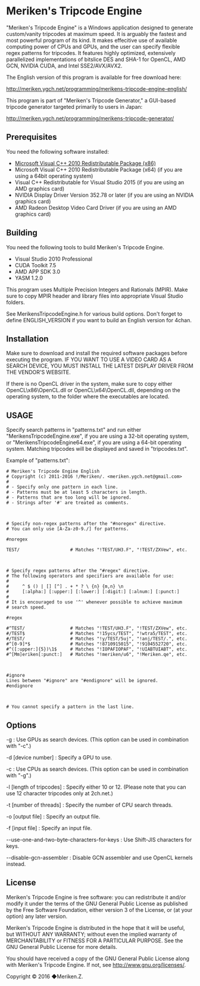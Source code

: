 ﻿Meriken's Tripcode Engine
=========================

"Meriken's Tripcode Engine" is a Windows application designed to generate custom/vanity tripcodes at maximum speed. 
It is arguably the fastest and most powerful program of its kind. It makes effecitive use of available computing power of CPUs and GPUs, 
and the user can specify flexible regex patterns for tripcodes. It features highly optimized, extensively parallelized 
implementations of bitslice DES and SHA-1 for OpenCL, AMD GCN, NVIDIA CUDA, and Intel SSE2/AVX/AVX2.

The English version of this program is available for free download here:

http://meriken.ygch.net/programming/merikens-tripcode-engine-english/

This program is part of "Meriken's Tripcode Generator," a GUI-based tripcode generator targeted primarily to users in Japan:

http://meriken.ygch.net/programming/merikens-tripcode-generator/

## Prerequisites

You need the following software installed:

* [Microsoft Visual C++ 2010 Redistributable Package (x86)][1]
* Microsoft Visual C++ 2010 Redistributable Package (x64)
  (if you are using a 64bit operating system)
* Visual C++ Redistributable for Visual Studio 2015
  (if you are using an AMD graphics card)
* NVIDIA Display Driver Version 352.78 or later
  (if you are using an NVIDIA graphics card) 
* AMD Radeon Desktop Video Card Driver
  (if you are using an AMD graphics card)

[1]: https://www.microsoft.com/en-us/download/details.aspx?id=5555

## Building

You need the following tools to build Meriken's Tripcode Engine.

* Visual Studio 2010 Professional
* CUDA Toolkit 7.5
* AMD APP SDK 3.0
* YASM 1.2.0

This program uses Multiple Precision Integers and Rationals (MPIR). Make sure to copy MPIR header and library files into appropriate Visual Studio folders.

See MerikensTripcodeEngine.h for various build options. Don't forget to define ENGLISH_VERSION if you want to build an English version for 4chan.

## Installation

Make sure to download and install the required software packages before 
executing the program. IF YOU WANT TO USE A VIDEO CARD AS A SEARCH
DEVICE, YOU MUST INSTALL THE LATEST DISPLAY DRIVER FROM THE VENDOR'S
WEBSITE.

If there is no OpenCL driver in the system, make sure to copy
either OpenCL\x86\OpenCL.dll or OpenCL\x64\OpenCL.dll,
depending on the operating system, to the folder where 
the executables are located.

## USAGE

Specify search patterns in "patterns.txt" and run either
"MerikensTripcodeEngine.exe", if you are using a 32-bit operating system, or
"MerikensTripcodeEngine64.exe", if you are using a 64-bit operating system.
Matching tripcodes will be displayed and saved in "tripcodes.txt".

Example of "patterns.txt":

```
# Meriken's Tripcode Engine English
# Copyright (c) 2011-2016 !/Meriken/. <meriken.ygch.net@gmail.com>
#
# - Specify only one pattern in each line.
# - Patterns must be at least 5 characters in length.
# - Patterns that are too long will be ignored.
# - Strings after '#' are treated as comments.



# Specify non-regex patterns after the "#noregex" directive.
# You can only use [A-Za-z0-9./] for patterns.

#noregex

TEST/                   # Matches "!TEST/UH3.F", "!TEST/ZXVew", etc.



# Specify regex patterns after the "#regex" directive.
# The following operators and specifiers are available for use:
# 
#     ^ $ () | [] [^] . + * ? \ {n} {m,n} \n
#     [:alpha:] [:upper:] [:lower:] [:digit:] [:alnum:] [:punct:]
# 
# It is encouraged to use '^' whenever possible to achieve maximum
# search speed.

#regex

#^TEST/                 # Matches "!TEST/UH3.F", "!TEST/ZXVew", etc.
#/TEST$                 # Matches "!15ycs/TEST", "!wtra5/TEST", etc.
#/TEST/                 # Matches "!y/TEST/5uj", "!anj/TEST/.", etc.
#^[0-9]*$               # Matches "!8710915015", "!9104552720", etc.
#^([:upper:]{5})\1$     # Matches "!IOPAFIOPAF", "!UIABTUIABT", etc.
#^[Mm]eriken[:punct:]   # Matches "!meriken/u6", "!Meriken.qe", etc.



#ignore
Lines between "#ignore" are "#endignore" will be ignored.
#endignore



# You cannot specify a pattern in the last line.
```

## Options

-g : Use GPUs as search devices. (This option can be used in combination with "-c".)

-d [device number] : Specify a GPU to use.

-c : Use CPUs as search devices. (This option can be used in combination with "-g".)

-l [length of tripcodes] : Specify either 10 or 12. (Please note that you can use 12 character tripcodes only at 2ch.net.)

-t [number of threads]   : Specify the number of CPU search threads.

-o [output file] : Specify an output file.

-f [input file] : Specify an input file.

--use-one-and-two-byte-characters-for-keys : Use Shift-JIS characters for keys.

--disable-gcn-assembler : Disable GCN assembler and use OpenCL kernels instead.

## License

Meriken's Tripcode Engine is free software: you can redistribute it and/or modify
it under the terms of the GNU General Public License as published by
the Free Software Foundation, either version 3 of the License, or
(at your option) any later version.

Meriken's Tripcode Engine is distributed in the hope that it will be useful,
but WITHOUT ANY WARRANTY; without even the implied warranty of
MERCHANTABILITY or FITNESS FOR A PARTICULAR PURPOSE.  See the
GNU General Public License for more details.

You should have received a copy of the GNU General Public License
along with Meriken's Tripcode Engine.  If not, see <http://www.gnu.org/licenses/>.

Copyright © 2016 ◆Meriken.Z.
